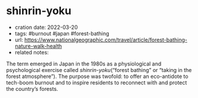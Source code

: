 # shinrin-yoku
- cration date: 2022-03-20
- tags: #burnout #japan #forest-bathing
- url: https://www.nationalgeographic.com/travel/article/forest-bathing-nature-walk-health
- related notes: 

The term emerged in Japan in the 1980s as a physiological and psychological exercise called _shinrin-yoku_(“forest bathing” or “taking in the forest atmosphere”). The purpose was twofold: to offer an eco-antidote to tech-boom burnout and to inspire residents to reconnect with and protect the country’s forests.